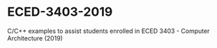 # ECED-3403-2019
C/C++ examples to assist students enrolled in ECED 3403 - Computer Architecture (2019)
